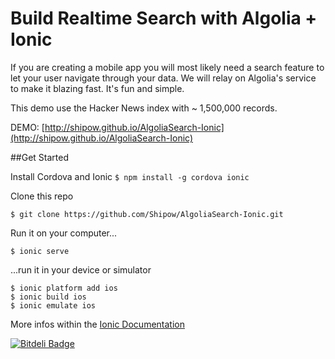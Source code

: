 # Build Realtime Search with Algolia + Ionic
If you are creating a mobile app you will most likely need a search feature to let your user navigate through your data. We will relay on Algolia's service to make it blazing fast. It's fun and simple.

This demo use the Hacker News index with ~ 1,500,000 records.

DEMO: [http://shipow.github.io/AlgoliaSearch-Ionic](http://shipow.github.io/AlgoliaSearch-Ionic)

##Get Started

Install Cordova and Ionic
`$ npm install -g cordova ionic`

Clone this repo

```$ git clone https://github.com/Shipow/AlgoliaSearch-Ionic.git```

Run it on your computer...

``$ ionic serve ``

...run it in your device or simulator
```
$ ionic platform add ios
$ ionic build ios
$ ionic emulate ios
```
More infos within the [Ionic Documentation](http://ionicframework.com/docs/)


[![Bitdeli Badge](https://d2weczhvl823v0.cloudfront.net/logikinc/algoliasearch-ionic/trend.png)](https://bitdeli.com/free "Bitdeli Badge")

